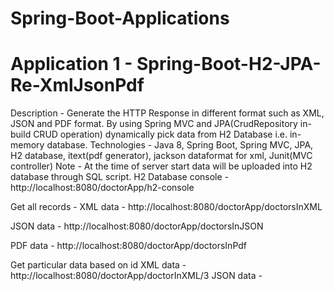 # Spring-Boot-Applications

# Application 1 - Spring-Boot-H2-JPA-Re-XmlJsonPdf
Description - Generate the HTTP Response in different format such as XML, JSON and PDF format. By using Spring MVC and JPA(CrudRepository in-build CRUD operation) dynamically pick data from H2 Database i.e. in-memory database.
Technologies - Java 8, Spring Boot, Spring MVC, JPA, H2 database, itext(pdf generator), jackson dataformat for xml, Junit(MVC controller)
Note - At the time of server start data will be uploaded into H2 database through SQL script.
H2 Database console - http://localhost:8080/doctorApp/h2-console

Get all records -
XML data - http://localhost:8080/doctorApp/doctorsInXML

JSON data - http://localhost:8080/doctorApp/doctorsInJSON

PDF data - http://localhost:8080/doctorApp/doctorsInPdf

Get particular data based on id
XML data - http://localhost:8080/doctorApp/doctorInXML/3
JSON data - 

